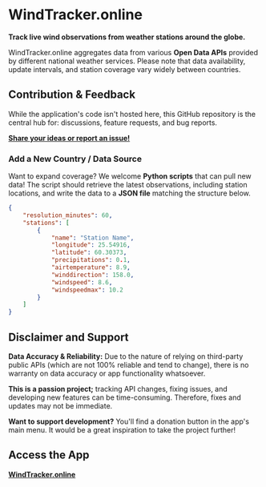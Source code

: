 # WindTracker.online

**Track live wind observations from weather stations around the globe.**

WindTracker.online aggregates data from various **Open Data APIs** provided by different national weather services. Please note that data availability, update intervals, and station coverage vary widely between countries.

## Contribution & Feedback

While the application's code isn't hosted here, this GitHub repository is the central hub for: discussions, feature requests, and bug reports.

**[Share your ideas or report an issue!](https://github.com/t3brightside/windtracker.online/issues)**

### Add a New Country / Data Source

Want to expand coverage? We welcome **Python scripts** that can pull new data! The script should retrieve the latest observations, including station locations, and write the data to a **JSON file** matching the structure below.

```json
{
    "resolution_minutes": 60,
    "stations": [
        {
            "name": "Station Name",
            "longitude": 25.54916,
            "latitude": 60.30373,
            "precipitations": 0.1,
            "airtemperature": 8.9,
            "winddirection": 158.0,
            "windspeed": 8.6,
            "windspeedmax": 10.2
        }
    ]
}
```

## Disclaimer and Support

**Data Accuracy & Reliability:** Due to the nature of relying on third-party public APIs (which are not 100% reliable and tend to change), there is no warranty on data accuracy or app functionality whatsoever.

**This is a passion project;** tracking API changes, fixing issues, and developing new features can be time-consuming. Therefore, fixes and updates may not be immediate.

**Want to support development?** You'll find a donation button in the app's main menu. It would be a great inspiration to take the project further!

## Access the App
**[WindTracker.online](https://WindTracker.online)**